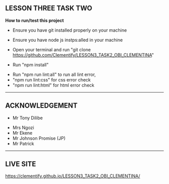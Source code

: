 
**LESSON THREE TASK TWO**
---
**How to run/test this project**
- Ensure you have git installed properly on your machine
* Ensure you have node js instps:alled in your machine
+ Open your terminal and run "git clone <https://github.com/Clementify/LESSON3_TASK2_OBI_CLEMENTINA>"
- Run "npm install"
* Run "npm run lint:all" to run all lint error,
* "npm run lint:css" for css error check
* "npm run lint:html" for html error check
---
 **ACKNOWLEDGEMENT**
 ---
- Mr Tony Dilibe
* Mrs Ngozi
* Mr Ekene
* Mr Johnson Promise (JP)
* Mr Patrick

---
 **LIVE SITE**
 ---
 https://clementify.github.io/LESSON3_TASK2_OBI_CLEMENTINA/